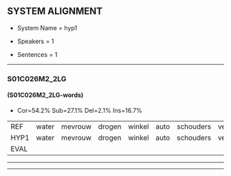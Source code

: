 
## SYSTEM ALIGNMENT

- System Name = hyp1

- Speakers = 1

- Sentences = 1

---

### S01C026M2_2LG

#### (S01C026M2_2LG-words)

- Cor=54.2%	Sub=27.1%	Del=2.1%	Ins=16.7%

|  |  |  |  |  |  |  |  |  |  |  |  |  |  |  |  |  |  |  |  |  |  |  |  |  |  |  |  |  |  |  |  |  |  |  |  |  |  |  |  |  |  |  |  |  |  |  |  |  |
|:--- |:---:|:---:|:---:|:---:|:---:|:---:|:---:|:---:|:---:|:---:|:---:|:---:|:---:|:---:|:---:|:---:|:---:|:---:|:---:|:---:|:---:|:---:|:---:|:---:|:---:|:---:|:---:|:---:|:---:|:---:|:---:|:---:|:---:|:---:|:---:|:---:|:---:|:---:|:---:|:---:|:---:|:---:|:---:|:---:|:---:|:---:|:---:|:---:|
| REF | water | mevrouw | drogen | winkel | auto | schouders | verhaal | koning | moeilijk | speelplaats | drinken | hoofdpijn | regen | vliegtuig | stoppen | opnieuw | gooien | sneeuwen | moeder |  |  | liedje | potlood | fietsbel | vinger |  |  |  | dichtbij | meisje | muziek | waarom | scheuren | lawaai | zwemmen |  | vuurwerk | appel | cola |  |  | kussen | eerste | circus | kleuren | voetbal | vlinder | *s |
| HYP1 | water | mevrouw | drogen | winkel | auto | schouders | verhaal | koning | moeilijk | speelplaats | drinken | hoofdpijn | regen | vliegtuig | stoppen | opnieuw | gooien | sneeuwen | moeder | liet | ga | pottlot | viets | bij | vinger | dicht | bij | meshe | chauffer | zie | k | waarom | shuren | lawaai | zwemmen | vir | werk | ape | cola | is | zin | eerst | e | seetkis | kleuren | foitbal | vlinder |  |
| EVAL |  |  |  |  |  |  |  |  |  |  |  |  |  |  |  |  |  |  |  | I | I | S | S | S |  | I | I | I | S | S | S |  | S |  |  | I | S | S |  | I | I | S | S | S |  | S |  | D |
---

---
